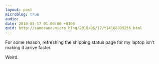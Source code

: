 ```yaml
---
layout: post
microblog: true
audio: 
date: 2010-05-17 01:00:00 +0100
guid: http://samdeane.micro.blog/2010/05/17/t14168899256.html
---
```

For some reason, refreshing the shipping status page for my laptop isn't making it arrive faster.

Weird.
